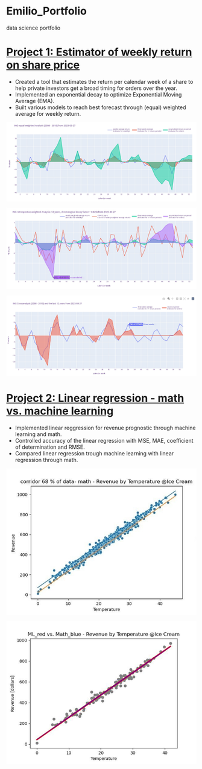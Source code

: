 # Emilio_Portfolio
data science portfolio
# [Project 1: Estimator of weekly return on share price](https://github.com/crunchingdata/Estimator_of_weekly_return_on_share_price)
* Created a tool that estimates the return per calendar week of a share to help private investors get a broad timing for orders over the year.
* Implemented an exponential decay to optimize Exponential Moving Average (EMA).
* Built various models to reach best forecast through (equal) weighted average for weekly return.

![](/Images/INGreturnanalysis20082010.jpg)

![](/Images/INGretrospectivereturnanalysis12years.jpg)

![](/Images/INGreturncrossanalysis2008201012years.jpg)

# [Project 2: Linear regression - math vs. machine learning](https://github.com/crunchingdata/Linear_regression_-_math_vs._machine_learning)
* Implemented linear reggression for revenue prognostic through machine learning and math.
* Controlled accuracy of the linear regression with MSE, MAE, coefficient of determination and RMSE.
* Compared linear regression trough machine learning with linear regression through math.

![](/Images/scatterplot_with_corridor_68_data_math.jpg)

![](/Images/ML_red_vs_Math_blue_scatterplot.jpg)
